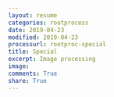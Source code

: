 ```yaml
---
layout: resume
categories: rootprocess
date: 2019-04-23
modified: 2019-04-23
processurl: rootproc-special
title: Special
excerpt: Image processing
image: 
comments: True
share: True
---
```

